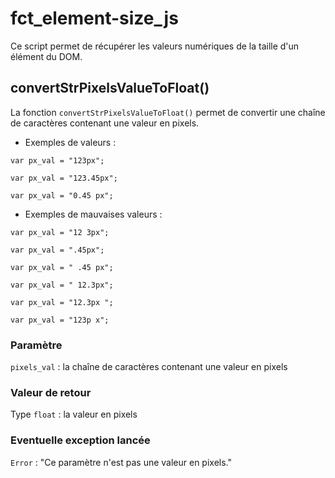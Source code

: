 # fct_element-size_js
Ce script permet de récupérer les valeurs numériques de la taille d'un élément du DOM.

## convertStrPixelsValueToFloat()

La fonction `convertStrPixelsValueToFloat()` permet de convertir une chaîne de caractères contenant une valeur en pixels.
- Exemples de valeurs :

`var px_val = "123px";`

`var px_val = "123.45px";`

`var px_val = "0.45 px";`

- Exemples de mauvaises valeurs :

`var px_val = "12 3px";`

`var px_val = ".45px";`

`var px_val = " .45 px";`

`var px_val = " 12.3px";`

`var px_val = "12.3px ";`

`var px_val = "123p x";`

### Paramètre

`pixels_val` : la chaîne de caractères contenant une valeur en pixels

### Valeur de retour

Type `float` : la valeur en pixels

### Eventuelle exception lancée

`Error` : "Ce paramètre n'est pas une valeur en pixels."

